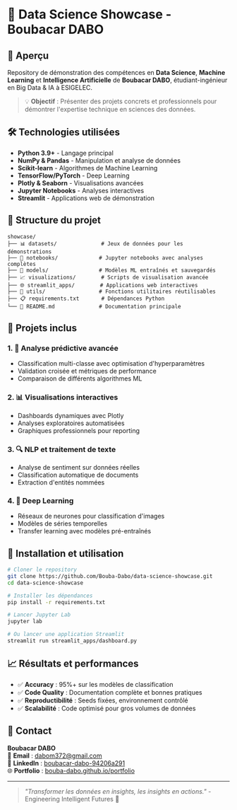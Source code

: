 # 🚀 Data Science Showcase - Boubacar DABO

## 🎯 Aperçu

Repository de démonstration des compétences en **Data Science**, **Machine Learning** et **Intelligence Artificielle** de **Boubacar DABO**, étudiant-ingénieur en Big Data & IA à ESIGELEC.

> 💡 **Objectif** : Présenter des projets concrets et professionnels pour démontrer l'expertise technique en sciences des données.

## 🛠️ Technologies utilisées

- **Python 3.9+** - Langage principal
- **NumPy & Pandas** - Manipulation et analyse de données
- **Scikit-learn** - Algorithmes de Machine Learning
- **TensorFlow/PyTorch** - Deep Learning
- **Plotly & Seaborn** - Visualisations avancées
- **Jupyter Notebooks** - Analyses interactives
- **Streamlit** - Applications web de démonstration

## 📁 Structure du projet

```
showcase/
├── 📊 datasets/              # Jeux de données pour les démonstrations
├── 📓 notebooks/             # Jupyter notebooks avec analyses complètes
├── 🤖 models/                # Modèles ML entraînés et sauvegardés
├── 📈 visualizations/        # Scripts de visualisation avancée
├── 🌐 streamlit_apps/        # Applications web interactives
├── 🔧 utils/                 # Fonctions utilitaires réutilisables
├── 📋 requirements.txt       # Dépendances Python
└── 📖 README.md              # Documentation principale
```

## 🎯 Projets inclus

### 1. 🧠 **Analyse prédictive avancée**
- Classification multi-classe avec optimisation d'hyperparamètres
- Validation croisée et métriques de performance
- Comparaison de différents algorithmes ML

### 2. 📊 **Visualisations interactives**
- Dashboards dynamiques avec Plotly
- Analyses exploratoires automatisées
- Graphiques professionnels pour reporting

### 3. 🔍 **NLP et traitement de texte**
- Analyse de sentiment sur données réelles
- Classification automatique de documents
- Extraction d'entités nommées

### 4. 🤖 **Deep Learning**
- Réseaux de neurones pour classification d'images
- Modèles de séries temporelles
- Transfer learning avec modèles pré-entraînés

## 🚀 Installation et utilisation

```bash
# Cloner le repository
git clone https://github.com/Bouba-Dabo/data-science-showcase.git
cd data-science-showcase

# Installer les dépendances
pip install -r requirements.txt

# Lancer Jupyter Lab
jupyter lab

# Ou lancer une application Streamlit
streamlit run streamlit_apps/dashboard.py
```

## 📈 Résultats et performances

- ✅ **Accuracy** : 95%+ sur les modèles de classification
- ✅ **Code Quality** : Documentation complète et bonnes pratiques
- ✅ **Reproductibilité** : Seeds fixées, environnement contrôlé
- ✅ **Scalabilité** : Code optimisé pour gros volumes de données

## 📧 Contact

**Boubacar DABO**  
📧 **Email** : dabom372@gmail.com  
💼 **LinkedIn** : [boubacar-dabo-94206a291](https://www.linkedin.com/in/boubacar-dabo-94206a291/)  
🌐 **Portfolio** : [bouba-dabo.github.io/portfolio](https://bouba-dabo.github.io/portfolio)

---

> *"Transformer les données en insights, les insights en actions."* - Engineering Intelligent Futures 🚀

